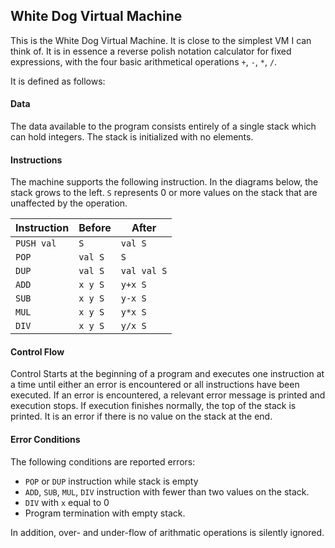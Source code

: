 ## White Dog Virtual Machine

This is the White Dog Virtual Machine.  It is close to the simplest VM
I can think of.  It is in essence a reverse polish notation calculator
for fixed expressions, with the four basic arithmetical operations `+`,
`-`, `*`, `/`.

It is defined as follows:

#### Data

The data available to the program consists entirely of a single stack which
can hold integers.  The stack is initialized with no elements.


#### Instructions

The machine supports the following instruction.  In the diagrams below, the
stack grows to the left.  `S` represents 0 or more values on the stack that
are unaffected by the operation.

| Instruction | Before | After |
| ----------- | ------ | ----- |
| `PUSH val` | `S` | `val S` |
| `POP`  | `val S` | `S` |
| `DUP`  | `val S` | `val val S` |
| `ADD` | `x y S` | `y+x S` |
| `SUB` | `x y S` | `y-x S` |
| `MUL` | `x y S` | `y*x S` |
| `DIV` | `x y S` | `y/x S` |

#### Control Flow

Control Starts at the beginning of a program and executes one instruction at
a time until either an error is encountered or all instructions have been
executed.  If an error is encountered, a relevant error message is printed
and execution stops.  If execution finishes normally, the top of the stack is
printed.  It is an error if there is no value on the stack at the end.

#### Error Conditions

The following conditions are reported errors:

- `POP` or `DUP` instruction while stack is empty
- `ADD`, `SUB`, `MUL`, `DIV` instruction with fewer than two values on the stack.
- `DIV` with `x` equal to 0
- Program termination with empty stack.

In addition, over- and under-flow of arithmatic operations is silently ignored.

